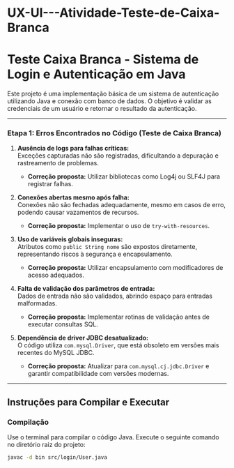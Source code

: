 # UX-UI---Atividade-Teste-de-Caixa-Branca

# Teste Caixa Branca - Sistema de Login e Autenticação em Java

Este projeto é uma implementação básica de um sistema de autenticação utilizando Java e conexão com banco de dados. O objetivo é validar as credenciais de um usuário e retornar o resultado da autenticação.

---

### Etapa 1: Erros Encontrados no Código (Teste de Caixa Branca)

1. **Ausência de logs para falhas críticas:**  
   Exceções capturadas não são registradas, dificultando a depuração e rastreamento de problemas.

   - **Correção proposta:** Utilizar bibliotecas como Log4j ou SLF4J para registrar falhas.

2. **Conexões abertas mesmo após falha:**  
   Conexões não são fechadas adequadamente, mesmo em casos de erro, podendo causar vazamentos de recursos.

   - **Correção proposta:** Implementar o uso de `try-with-resources`.

3. **Uso de variáveis globais inseguras:**  
   Atributos como `public String nome` são expostos diretamente, representando riscos à segurança e encapsulamento.

   - **Correção proposta:** Utilizar encapsulamento com modificadores de acesso adequados.

4. **Falta de validação dos parâmetros de entrada:**  
   Dados de entrada não são validados, abrindo espaço para entradas malformadas.

   - **Correção proposta:** Implementar rotinas de validação antes de executar consultas SQL.

5. **Dependência de driver JDBC desatualizado:**  
   O código utiliza `com.mysql.Driver`, que está obsoleto em versões mais recentes do MySQL JDBC.

   - **Correção proposta:** Atualizar para `com.mysql.cj.jdbc.Driver` e garantir compatibilidade com versões modernas.


---

## Instruções para Compilar e Executar

### Compilação
Use o terminal para compilar o código Java. Execute o seguinte comando no diretório raiz do projeto:

```bash
javac -d bin src/login/User.java
